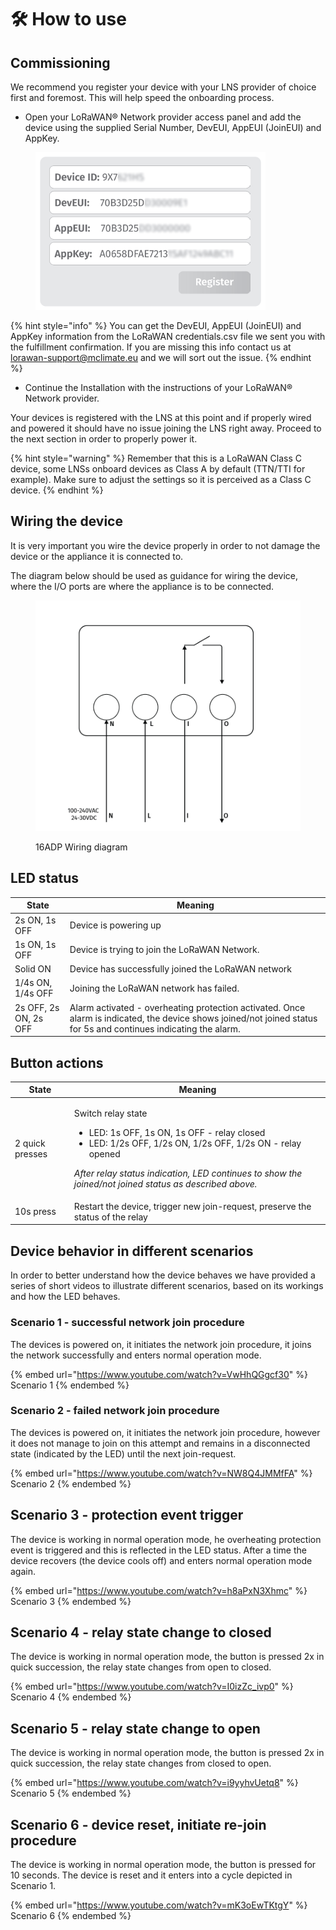 # 🛠️ How to use

## Commissioning

We recommend you register your device with your LNS provider of choice first and foremost. This will help speed the onboarding process.

* Open your LoRaWAN® Network provider access panel and add the device using the supplied Serial Number, DevEUI, AppEUI (JoinEUI) and AppKey.

<figure><img src="../../.gitbook/assets/image (54).png" alt="" width="368"><figcaption></figcaption></figure>

{% hint style="info" %}
You can get the DevEUI, AppEUI (JoinEUI) and AppKey information from the LoRaWAN credentials.csv file we sent you with the fulfillment confirmation. If you are missing this info contact us at [lorawan-support@mclimate.eu](mailto:lorawan-support@mclimate.eu) and we will sort out the issue.
{% endhint %}

* Continue the Installation with the instructions of your LoRaWAN® Network provider.

Your devices is registered with the LNS at this point and if properly wired and powered it should have no issue joining the LNS right away. Proceed to the next section in order to properly power it.

{% hint style="warning" %}
Remember that this is a LoRaWAN Class C device, some LNSs onboard devices as Class A by default (TTN/TTI for example). Make sure to adjust the settings so it is perceived as a Class C device.
{% endhint %}

## Wiring the device

It is very important you wire the device properly in order to not damage the device or the appliance it is connected to.

The diagram below should be used as guidance for wiring the device, where the I/O ports are where the appliance is to be connected.

<figure><img src="../../.gitbook/assets/image.png" alt=""><figcaption><p>16ADP Wiring diagram</p></figcaption></figure>

## LED status

| State                 | Meaning                                                                                                                                                           |
| --------------------- | ----------------------------------------------------------------------------------------------------------------------------------------------------------------- |
| 2s ON, 1s OFF         | Device is powering up                                                                                                                                             |
| 1s ON, 1s OFF         | Device is trying to join the LoRaWAN Network.                                                                                                                     |
| Solid ON              | Device has successfully joined the LoRaWAN network                                                                                                                |
| 1/4s ON, 1/4s OFF     | Joining the LoRaWAN network has failed.                                                                                                                           |
| 2s OFF, 2s ON, 2s OFF | Alarm activated - overheating protection activated. Once alarm is indicated, the device shows joined/not joined status for 5s and continues indicating the alarm. |

## Button actions

| State           | Meaning                                                                                                                                                                                                                                                                    |
| --------------- | -------------------------------------------------------------------------------------------------------------------------------------------------------------------------------------------------------------------------------------------------------------------------- |
| 2 quick presses | <p>Switch relay state</p><ul><li>LED: 1s OFF, 1s ON, 1s OFF - relay closed</li><li>LED: 1/2s OFF, 1/2s ON, 1/2s OFF, 1/2s ON - relay opened</li></ul><p><em>After relay status indication, LED continues to show the joined/not joined status as described above.</em></p> |
| 10s press       | Restart the device, trigger new join-request, preserve the status of the relay                                                                                                                                                                                             |

## Device behavior in different scenarios

In order to better understand how the device behaves we have provided a series of short videos to illustrate different scenarios, based on its workings and how the LED behaves.

### Scenario 1 - successful network join procedure

The devices is powered on, it initiates the network join procedure, it joins the network successfully and enters normal operation mode.

{% embed url="https://www.youtube.com/watch?v=VwHhQGgcf30" %}
Scenario 1
{% endembed %}

### Scenario 2 - failed network join procedure

The devices is powered on, it initiates the network join procedure, however it does not manage to join on this attempt and remains in a disconnected state (indicated by the LED) until the next join-request.

{% embed url="https://www.youtube.com/watch?v=NW8Q4JMMfFA" %}
Scenario 2
{% endembed %}

## Scenario 3 - protection event trigger

The device is working in normal operation mode, he overheating protection event is triggered and this is reflected in the LED status. After a time the device recovers (the device cools off) and enters normal operation mode again.

{% embed url="https://www.youtube.com/watch?v=h8aPxN3Xhmc" %}
Scenario 3
{% endembed %}

## Scenario 4 - relay state change to closed

The device is working in normal operation mode, the button is pressed 2x in quick succession, the relay state changes from open to closed.

{% embed url="https://www.youtube.com/watch?v=I0izZc_ivp0" %}
Scenario 4
{% endembed %}

## Scenario 5 - relay state change to open

The device is working in normal operation mode, the button is pressed 2x in quick succession, the relay state changes from closed to open.

{% embed url="https://www.youtube.com/watch?v=i9yyhvUetq8" %}
Scenario 5
{% endembed %}

## Scenario 6 - device reset, initiate re-join procedure

The device is working in normal operation mode, the button is pressed for 10 seconds. The device is reset and it enters into a cycle depicted in Scenario 1.

{% embed url="https://www.youtube.com/watch?v=mK3oEwTKtgY" %}
Scenario 6
{% endembed %}
